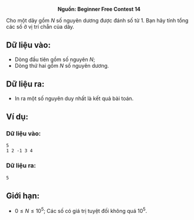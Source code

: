 **<center>Nguồn: Beginner Free Contest 14</center>**

Cho một dãy gồm $N$ số nguyên dương được đánh số từ $1$. Bạn hãy tính tổng các số ở vị trí chẵn của dãy.

## Dữ liệu vào:
- Dòng đầu tiên gồm số nguyên $N$;
- Dòng thứ hai gồm $N$ số nguyên dương.

## Dữ liệu ra:
- In ra một số nguyên duy nhất là kết quả bài toán.

## Ví dụ:
### Dữ liệu vào:
```
5
1 2 -1 3 4
```

### Dữ liệu ra:
```
5
```

## Giới hạn:
- $0 \leq N \leq 10^5$; Các số có giá trị tuyệt đối không quá $10^5$.